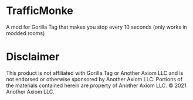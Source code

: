 # TrafficMonke
A mod for Gorilla Tag that makes you stop every 10 seconds (only works in modded rooms)
# Disclaimer
This product is not affiliated with Gorilla Tag or Another Axiom LLC and is not endorsed or otherwise sponsored by Another Axiom LLC. Portions of the materials contained herein are property of Another Axiom LLC. © 2021 Another Axiom LLC.
